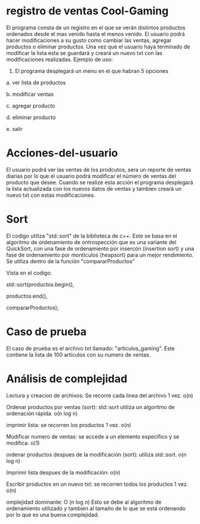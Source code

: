 # registro de ventas Cool-Gaming

El programa consta de un registro en el que se verán distintos productos ordenados desde el mas venido hasta el menos venido. El usuario podrá hacer modificaciones a su gusto como cambiar las ventas, agregar productos o eliminar productos. Una vez que el usuario haya terminado de modificar la lista esta se guardará y creará un nuevo txt con las modificaciones realizadas. Ejemplo de uso:

1. El programa desplegará un menu en el que habran 5 opciones
   
  a. ver lista de productos
  
  b. modificar ventas
  
  c. agregar producto
  
  d. eliminar producto
  
  e. salir

# Acciones-del-usuario

El usuario podrá ver las ventas de los prodcutos, sera un reporte de ventas diarias por lo que el usuario podrá modificar el número de ventas del producto que desee. Cuando se realize esta acción el programa desplegará la lista actualizada con los nuevos datos de ventas y tambien creará un nuevo txt con estas modificaciones.

# Sort

El codigo utiliza "std::sort" de la biblioteca de c++. Este se basa en el algoritmo de ordenamiento de ontrospección que es una variante del QuickSort, con una fase de ordenamiento por insercón (insertion sort) y una fase de ordenamiento por montículos (heapsort) para un mejor rendimiento. Se utiliza dentro de la función "compararProductos"

Vista en el codigo: 

std::sort(productos.begin(),

productos.end(),

compararProductos);

# Caso de prueba

El caso de prueba es el archivo txt llamado: "articulos_gaming". Este contiene la lista de 100 articulos con su numero de ventas.

# Análisis de complejidad

Lectura y creacion de archivos: Se recorre cada linea del archivo 1 vez. o(n)

Ordenar productos por ventas (sort): std::sort utiliza un algoritmo de ordenación rápida. o(n log n)

imprimir lista: se recorren los productos 1 vez. o(n)

Modificar numero de ventas: se accede a un elemento especifico y se modifica. o(1)

ordenar productos despues de la modificación (sort): utiliza std::sort. o(n log n)

Imprimir lista despues de la modificación: o(n)

Escribir productos en un nuevo txt: se recorren todos los productos 1 vez. o(n)

omplejidad dominante: O (n log n) Esto se debe al algoritmo de ordenamiento utilizado y tambien al tamaño de lo que se está ordenando por lo que es una buena complejidad.

